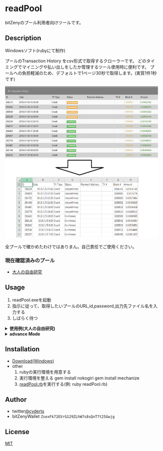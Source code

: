 # readPool
bitZenyのプール利用者向けツールです。

## Description
Windowsソフト(rubyにて制作)

プールのTransaction History をcsv形式で取得するクローラーです。
どのタイミングでマイニングや払い出しをしたか管理するツール使用時に便利です。
プールへの負担軽減のため、デフォルトで1ページ30秒で取得します。(実質1件1秒です)

<img src="exchange.png" alt="sampleView" title="sampleView" width="600" height="500">

全プールで確かめたわけではありまん。自己責任でご使用ください。
### 現在確認済みのプール
  * [大人の自由研究](https://ukkey3.space/bitzeny)

## Usage

1. readPool.exeを起動
2. 指示に従って、取得したいプールのURL,id,password,出力先ファイル名を入力する
3. しばらく待つ
<details>
  <summary><b>使用例(大人の自由研究)</b></summary>
 
  1. ホストアドレスに https://ukkey3.space と入力してEnter<br>
  2. プールにログインする際のid(mail)を入力してEnter<br>
  3. プールにログインする際のpasswordを入力してEnter<br>
  4. 出力ファイル名を入力してEnter(実際の出力は出力ファイル名.csvとなる)<br>
  5. 取得量:xxと表示されたら取得できているので気を長くして待つ<br>
</details>

<details>
  <summary><b>advance Mode</b></summary>
  対応してないプール用に引数で実行する方法があります。<br>
   ・引数0番目 -> poolHost<br>
   ・引数1番目 -> id<br>
   ・引数2番目 -> password<br>
   ・引数3番目 -> speed_mode(true or false)<br>
   ・引数4番目 -> login_url<br>
   ・引数5番目 -> trans_url<br>
 <br>
  poolHost:  root階層まで入力してください 例)https://xxxxx.xxxx.xxx<br>
  id: ログインid, passwordはパスワード<br>
  speed_mode: 15秒で1ページ取得に変更するか(trueで高速化<br>
  login_url:  ログイン時のroot階層より先のurl 例) /bitzeny/index.php?page=login<br>
  trans_url:  root階層より先のTransaction Historyの存在するurl 例) /bitzeny/index.php?page=account&action=transactions<br>
  引数0個,2個,3個,4個,6個の際に実行可能になってます。<br>
  例) readPool.exe https://xxxxx.xxxx.xxx id pass<br>
</details>

## Installation

  - [Download(Windows)](/master/readPool.exe)
  - other
    1. rubyの実行環境を用意する
    2. 実行環境を整える
      gem install nokogiri
      gem install mechanize
    3. [readPool.rb](/master/readPool.rb)を実行する(例: ruby readPool.rb)
    
## Author
 - twitter[@cyderts](https://twitter.com/cyderts)
 - bitZenyWallet `ZsexFk72EVrG129ZLhW7s8sQnT7t25Gwjg`
## License

[MIT](LICENSE)
